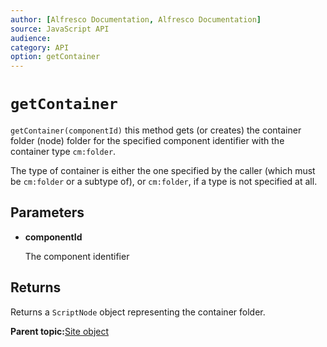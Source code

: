 ```yaml
---
author: [Alfresco Documentation, Alfresco Documentation]
source: JavaScript API
audience: 
category: API
option: getContainer
---
```


# `getContainer`

`getContainer(componentId)` this method gets \(or creates\) the container folder \(node\) folder for the specified component identifier with the container type `cm:folder`.

The type of container is either the one specified by the caller \(which must be `cm:folder` or a subtype of\), or `cm:folder`, if a type is not specified at all.

## Parameters

-   **componentId**

    The component identifier


## Returns

Returns a `ScriptNode` object representing the container folder.

**Parent topic:**[Site object](../references/API-JS-Site.md)

